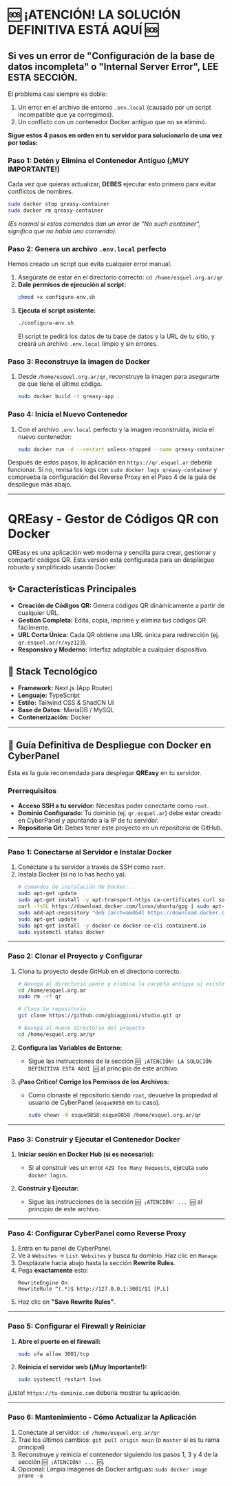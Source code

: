 # 🆘 ¡ATENCIÓN! LA SOLUCIÓN DEFINITIVA ESTÁ AQUÍ 🆘
## Si ves un error de "Configuración de la base de datos incompleta" o "Internal Server Error", LEE ESTA SECCIÓN.

El problema casi siempre es doble:
1.  Un error en el archivo de entorno `.env.local` (causado por un script incompatible que ya corregimos).
2.  Un conflicto con un contenedor Docker antiguo que no se eliminó.

**Sigue estos 4 pasos en orden en tu servidor para solucionarlo de una vez por todas:**

### Paso 1: Detén y Elimina el Contenedor Antiguo (¡MUY IMPORTANTE!)

Cada vez que quieras actualizar, **DEBES** ejecutar esto primero para evitar conflictos de nombres.

```bash
sudo docker stop qreasy-container
sudo docker rm qreasy-container
```
*(Es normal si estos comandos dan un error de "No such container", significa que no había uno corriendo).*

### Paso 2: Genera un archivo `.env.local` perfecto

Hemos creado un script que evita cualquier error manual.

1.  Asegúrate de estar en el directorio correcto: `cd /home/esquel.org.ar/qr`
2.  **Dale permisos de ejecución al script:**
    ```bash
    chmod +x configure-env.sh
    ```
3.  **Ejecuta el script asistente:**
    ```bash
    ./configure-env.sh
    ```
    El script te pedirá los datos de tu base de datos y la URL de tu sitio, y creará un archivo `.env.local` limpio y sin errores.

### Paso 3: Reconstruye la imagen de Docker

1.  Desde `/home/esquel.org.ar/qr`, reconstruye la imagen para asegurarte de que tiene el último código.
    ```bash
    sudo docker build -t qreasy-app .
    ```

### Paso 4: Inicia el Nuevo Contenedor

1.  Con el archivo `.env.local` perfecto y la imagen reconstruida, inicia el nuevo contenedor:
    ```bash
    sudo docker run -d --restart unless-stopped --name qreasy-container -p 3001:3000 --env-file ./.env.local qreasy-app
    ```

Después de estos pasos, la aplicación en `https://qr.esquel.ar` debería funcionar. Si no, revisa los logs con `sudo docker logs qreasy-container` y comprueba la configuración del Reverse Proxy en el Paso 4 de la guía de despliegue más abajo.

---

# QREasy - Gestor de Códigos QR con Docker

QREasy es una aplicación web moderna y sencilla para crear, gestionar y compartir códigos QR. Esta versión está configurada para un despliegue robusto y simplificado usando Docker.

## ✨ Características Principales

-   **Creación de Códigos QR:** Genera códigos QR dinámicamente a partir de cualquier URL.
-   **Gestión Completa:** Edita, copia, imprime y elimina tus códigos QR fácilmente.
-   **URL Corta Única:** Cada QR obtiene una URL única para redirección (ej. `qr.esquel.ar/r/xyz123`).
-   **Responsivo y Moderno:** Interfaz adaptable a cualquier dispositivo.

## 🚀 Stack Tecnológico

-   **Framework:** Next.js (App Router)
-   **Lenguaje:** TypeScript
-   **Estilo:** Tailwind CSS & ShadCN UI
-   **Base de Datos:** MariaDB / MySQL
-   **Contenerización:** Docker

---

## 🚀 Guía Definitiva de Despliegue con Docker en CyberPanel

Esta es la guía recomendada para desplegar **QREasy** en tu servidor.

### Prerrequisitos

*   **Acceso SSH a tu servidor:** Necesitas poder conectarte como `root`.
*   **Dominio Configurado:** Tu dominio (ej. `qr.esquel.ar`) debe estar creado en CyberPanel y apuntando a la IP de tu servidor.
*   **Repositorio Git:** Debes tener este proyecto en un repositorio de GitHub.

---

### Paso 1: Conectarse al Servidor e Instalar Docker

1.  Conéctate a tu servidor a través de SSH como `root`.
2.  Instala Docker (si no lo has hecho ya).
    ```bash
    # Comandos de instalación de Docker...
    sudo apt-get update
    sudo apt-get install -y apt-transport-https ca-certificates curl software-properties-common
    curl -fsSL https://download.docker.com/linux/ubuntu/gpg | sudo apt-key add -
    sudo add-apt-repository "deb [arch=amd64] https://download.docker.com/linux/ubuntu $(lsb_release -cs) stable"
    sudo apt-get update
    sudo apt-get install -y docker-ce docker-ce-cli containerd.io
    sudo systemctl status docker
    ```

---

### Paso 2: Clonar el Proyecto y Configurar

1.  Clona tu proyecto desde GitHub en el directorio correcto.
    ```bash
    # Navega al directorio padre y elimina la carpeta antigua si existe
    cd /home/esquel.org.ar
    sudo rm -rf qr

    # Clona tu repositorio.
    git clone https://github.com/gbiaggioni/studio.git qr

    # Navega al nuevo directorio del proyecto
    cd /home/esquel.org.ar/qr
    ```

2.  **Configura las Variables de Entorno:**
    *   Sigue las instrucciones de la sección `🆘 ¡ATENCIÓN! LA SOLUCIÓN DEFINITIVA ESTÁ AQUÍ 🆘` al principio de este archivo.

3.  **¡Paso Crítico! Corrige los Permisos de los Archivos:**
    *   Como clonaste el repositorio siendo `root`, devuelve la propiedad al usuario de CyberPanel (`esque9858` en tu caso).
        ```bash
        sudo chown -R esque9858:esque9858 /home/esquel.org.ar/qr
        ```

---

### Paso 3: Construir y Ejecutar el Contenedor Docker

1.  **Iniciar sesión en Docker Hub (si es necesario):**
    *   Si al construir ves un error `429 Too Many Requests`, ejecuta `sudo docker login`.

2.  **Construir y Ejecutar:**
    *   Sigue las instrucciones de la sección `🆘 ¡ATENCIÓN! ... 🆘` al principio de este archivo.

---

### Paso 4: Configurar CyberPanel como Reverse Proxy

1.  Entra en tu panel de CyberPanel.
2.  Ve a `Websites` -> `List Websites` y busca tu dominio. Haz clic en `Manage`.
3.  Desplázate hacia abajo hasta la sección **Rewrite Rules**.
4.  Pega **exactamente** esto:
    ```
    RewriteEngine On
    RewriteRule ^(.*)$ http://127.0.0.1:3001/$1 [P,L]
    ```
5.  Haz clic en **"Save Rewrite Rules"**.

---

### Paso 5: Configurar el Firewall y Reiniciar

1.  **Abre el puerto en el firewall:**
    ```bash
    sudo ufw allow 3001/tcp
    ```
2.  **Reinicia el servidor web (¡Muy Importante!):**
    ```bash
    sudo systemctl restart lsws
    ```
¡Listo! `https://tu-dominio.com` debería mostrar tu aplicación.

---

### Paso 6: Mantenimiento - Cómo Actualizar la Aplicación

1.  Conéctate al servidor: `cd /home/esquel.org.ar/qr`
2.  Trae los últimos cambios: `git pull origin main` (o `master` si es tu rama principal)
3.  Reconstruye y reinicia el contenedor siguiendo los pasos 1, 3 y 4 de la sección `🆘 ¡ATENCIÓN! ... 🆘`.
4.  Opcional: Limpia imágenes de Docker antiguas: `sudo docker image prune -a`
